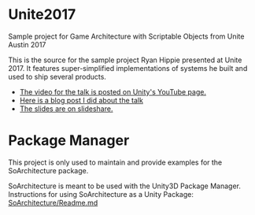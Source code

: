 # Unite2017
Sample project for Game Architecture with Scriptable Objects from Unite Austin 2017

This is the source for the sample project Ryan Hippie presented at Unite 2017. It features super-simplified implementations of systems he built and used to ship several products.

* [The video for the talk is posted on Unity's YouTube page.](https://www.youtube.com/watch?v=raQ3iHhE_Kk)
* [Here is a blog post I did about the talk](http://www.roboryantron.com/2017/10/unite-2017-game-architecture-with.html)
* [The slides are on slideshare.](https://www.slideshare.net/RyanHipple/game-architecture-with-scriptable-objects)

# Package Manager

This project is only used to maintain and provide examples for the SoArchitecture package.

SoArchitecture is meant to be used with the Unity3D Package Manager. Instructions for using SoArchitecture as a Unity Package: [SoArchitecture/Readme.md](https://github.com/Feddas/SoArchitecture)
